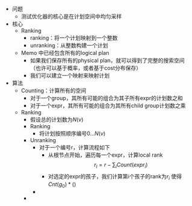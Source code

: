 - 问题
	- 测试优化器的核心是在计划空间中均匀采样
- 核心
	- Ranking
		- ranking：将一个计划映射到一个整数
		- unranking：从整数构建一个计划
	- Memo 中已经包含所有的logical plan
		- 如果我们保存所有的physical plan，就可以得到了完整的搜索空间（也许可以基于概率，或者基于cost分布保存）
		- 我们可以建立一个映射来映射计划
- 算法
	- Counting：计算所有的空间
		- 对于一个group，其所有可能的组合为其子所有expr的计划数之和
		- 对于一个expr，其所有可能的组合为其所有child group计划数之乘
	- Ranking
		- 假设总的计划数为$N(v)$
		- Ranking
			- 将计划按照顺序编号$0...N(v)$
		- Unranking
			- 对于一个编号r，计算流程如下
				- 从根节点开始，遍历每一个expr，计算local rank
				  $$r_l = r -\sum_{i} Count(expr_i)$$
				- 对选定的expr的孩子，我们计算第i个孩子的rank为$r_i$
				  使得$Cnt(g_0)*()$
			-
		-